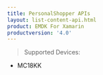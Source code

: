 ```yaml
---
title: PersonalShopper APIs
layout: list-content-api.html
product: EMDK For Xamarin
productversion: '4.0'
---
```

>Supported Devices:
* MC18KK
















